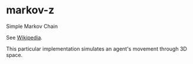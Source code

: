# markov-z
Simple Markov Chain

See [Wikipedia](https://en.wikipedia.org/wiki/Markov_chain).

This particular implementation simulates an agent's movement through 3D space.
